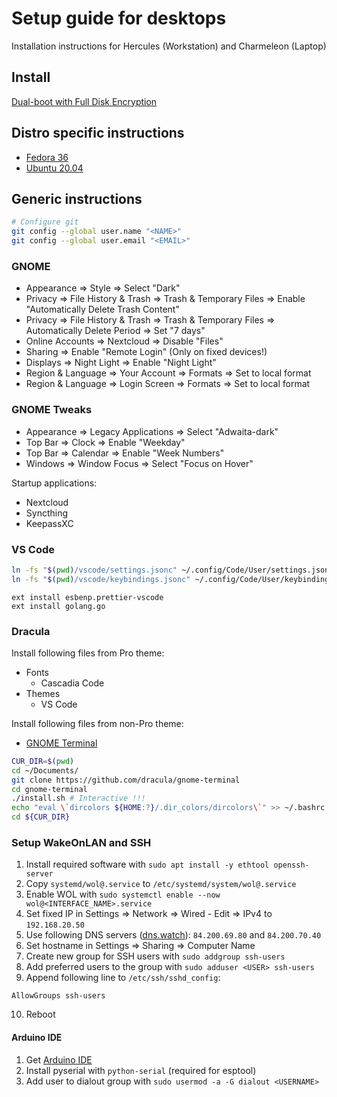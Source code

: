 # Setup guide for desktops

Installation instructions for Hercules (Workstation) and Charmeleon (Laptop)

## Install

[Dual-boot with Full Disk Encryption](Dual-boot%20with%20FDE.md)

## Distro specific instructions

- [Fedora 36](Fedora.md)
- [Ubuntu 20.04](Ubuntu.md)

## Generic instructions

```bash
# Configure git
git config --global user.name "<NAME>"
git config --global user.email "<EMAIL>"
```

### GNOME

- Appearance => Style => Select "Dark"
- Privacy => File History & Trash => Trash & Temporary Files => Enable "Automatically Delete Trash Content"
- Privacy => File History & Trash => Trash & Temporary Files => Automatically Delete Period => Set "7 days"
- Online Accounts => Nextcloud => Disable "Files"
- Sharing => Enable "Remote Login" (Only on fixed devices!)
- Displays => Night Light => Enable "Night Light"
- Region & Language => Your Account => Formats => Set to local format
- Region & Language => Login Screen => Formats => Set to local format

### GNOME Tweaks

- Appearance => Legacy Applications => Select "Adwaita-dark"
- Top Bar => Clock => Enable "Weekday"
- Top Bar => Calendar => Enable "Week Numbers"
- Windows => Window Focus => Select "Focus on Hover"

Startup applications:

- Nextcloud
- Syncthing
- KeepassXC

### VS Code

```bash
ln -fs "$(pwd)/vscode/settings.jsonc" ~/.config/Code/User/settings.json
ln -fs "$(pwd)/vscode/keybindings.jsonc" ~/.config/Code/User/keybindings.json
```

```
ext install esbenp.prettier-vscode
ext install golang.go
```

### Dracula

Install following files from Pro theme:

- Fonts
  - Cascadia Code
- Themes
  - VS Code

Install following files from non-Pro theme:

- [GNOME Terminal](https://draculatheme.com/gnome-terminal)

```bash
CUR_DIR=$(pwd)
cd ~/Documents/
git clone https://github.com/dracula/gnome-terminal
cd gnome-terminal
./install.sh # Interactive !!!
echo "eval \`dircolors ${HOME:?}/.dir_colors/dircolors\`" >> ~/.bashrc
cd ${CUR_DIR}
```

### Setup WakeOnLAN and SSH

1. Install required software with `sudo apt install -y ethtool openssh-server`
2. Copy `systemd/wol@.service` to `/etc/systemd/system/wol@.service`
3. Enable WOL with `sudo systemctl enable --now wol@<INTERFACE_NAME>.service`
4. Set fixed IP in Settings => Network => Wired - Edit => IPv4 to `192.168.20.50`
5. Use following DNS servers ([dns.watch](https://dns.watch)): `84.200.69.80` and `84.200.70.40`
6. Set hostname in Settings => Sharing => Computer Name
7. Create new group for SSH users with `sudo addgroup ssh-users`
8. Add preferred users to the group with `sudo adduser <USER> ssh-users`
9. Append following line to `/etc/ssh/sshd_config`:

```
AllowGroups ssh-users
```

10. Reboot

#### Arduino IDE

1. Get [Arduino IDE](https://www.arduino.cc/en/Main/Software)
2. Install pyserial with `python-serial` (required for esptool)
3. Add user to dialout group with `sudo usermod -a -G dialout <USERNAME>`
